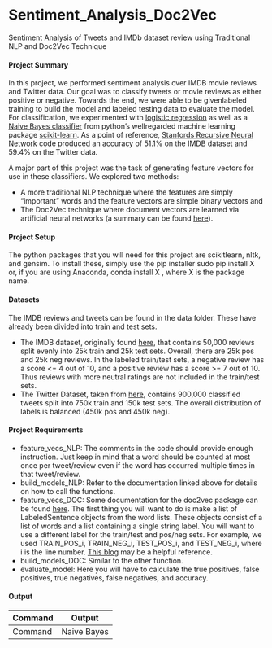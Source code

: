 # Sentiment_Analysis_Doc2Vec
Sentiment Analysis of Tweets and IMDb dataset review using Traditional NLP and Doc2Vec Technique

#### Project Summary
In this project, we performed sentiment analysis over IMDB movie reviews and Twitter data. Our goal was to classify tweets or movie reviews as either positive or negative. Towards the end, we were able to be givenlabeled training to build the model and labeled testing data to evaluate the model. For classification, we experimented with [logistic regression](http://scikit-learn.org/stable/modules/generated/sklearn.linear_model.LogisticRegression.html) as well as a [Naive Bayes classifier](http://scikit-learn.org/stable/modules/naive_bayes.html#gaussian-naive-bayes) from python’s wellregarded machine learning package [scikit-learn](http://scikit-learn.org/stable/index.html). As a point of reference, [Stanfords Recursive Neural Network](https://nlp.stanford.edu/sentiment/code.html) code produced an accuracy of 51.1% on the IMDB dataset and 59.4% on the Twitter data.

A major part of this project was the task of generating feature vectors for use in these classifiers. 
We explored two methods:
 - A more traditional NLP technique where the features are simply “important” words and the feature vectors are simple binary vectors and 
 - The Doc2Vec technique where document vectors are learned via artificial neural networks (a summary can be found [here](https://districtdatalabs.silvrback.com/modern-methods-for-sentiment-analysis)).

#### Project Setup
The python packages that you will need for this project are scikitlearn, nltk, and gensim. To install these, simply use the pip installer sudo pip install X or, if you are using Anaconda, conda install X , where X is the package name.

#### Datasets
The IMDB reviews and tweets can be found in the data folder. These have already been divided into train and test sets.
- The IMDB dataset, originally found [here](http://ai.stanford.edu/~amaas/data/sentiment/), that contains 50,000 reviews split evenly into 25k train and 25k test sets. Overall, there are 25k pos and 25k neg reviews. In the labeled train/test sets, a negative review has a score <= 4 out of 10, and a positive review has a score >= 7 out of 10. Thus reviews with more neutral ratings are not included in the train/test sets.
- The Twitter Dataset, taken from [here](http://thinknook.com/twitter-sentiment-analysis-training-corpus-dataset-2012-09-22/), contains 900,000 classified tweets split into 750k train and 150k test sets. The overall distribution of labels is balanced (450k pos and 450k neg).

#### Project Requirements
- feature_vecs_NLP: The comments in the code should provide enough instruction. Just keep in mind that a word should be counted at most once per tweet/review even if the word has occurred multiple times in that tweet/review.
- build_models_NLP: Refer to the documentation linked above for details on how to call the functions.
- feature_vecs_DOC: Some documentation for the doc2vec package can be found [here](https://radimrehurek.com/gensim/models/doc2vec.html). The first thing you will want to do is make a list of LabeledSentence objects from the word lists. These objects consist of a list of words and a list containing a single string label. You will want to use a different label for the train/test and pos/neg sets. For example, we used TRAIN_POS_i, TRAIN_NEG_i, TEST_POS_i, and TEST_NEG_i, where i is the line number. [This blog](https://rare-technologies.com/doc2vec-tutorial/) may be a helpful reference.
- build_models_DOC: Similar to the other function.
- evaluate_model: Here you will have to calculate the true positives, false positives, true negatives, false negatives, and accuracy.

#### Output

|Command     |Output       |
|----------- |------------ |
| Command | Naive Bayes | Logistic Regression|




